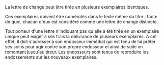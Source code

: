  
 La lettre de change peut être tirée en plusieurs exemplaires identiques.  

  
 Ces exemplaires doivent être numérotés dans le texte même du titre ; faute de quoi, chacun d'eux est considéré comme une lettre de change distincte.  

  
 Tout porteur d'une lettre n'indiquant pas qu'elle a été tirée en un exemplaire unique peut exiger à ses frais la délivrance de plusieurs exemplaires. A cet effet, il doit s'adresser à son endosseur immédiat qui est tenu de lui prêter ses soins pour agir contre son propre endosseur et ainsi de suite en remontant jusqu'au tireur. Les endosseurs sont tenus de reproduire les endossements sur les nouveaux exemplaires.  
